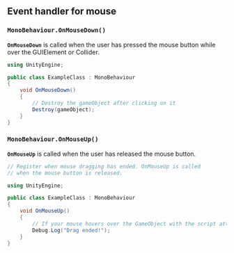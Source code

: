 ## Event handler for mouse


### `MonoBehaviour.OnMouseDown()`
**`OnMouseDown`** is called when the user has pressed the mouse button while over the GUIElement or Collider.
```cs
using UnityEngine;

public class ExampleClass : MonoBehaviour
{
    void OnMouseDown()
    {
        // Destroy the gameObject after clicking on it
        Destroy(gameObject);
    }
}
```



### `MonoBehaviour.OnMouseUp()`
**`OnMouseUp`** is called when the user has released the mouse button.

```cs
// Register when mouse dragging has ended. OnMouseUp is called
// when the mouse button is released.

using UnityEngine;

public class ExampleClass : MonoBehaviour
{
    void OnMouseUp()
    {
        // If your mouse hovers over the GameObject with the script attached, output this message
        Debug.Log("Drag ended!");
    }
}


```


